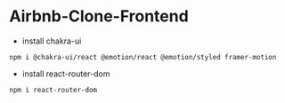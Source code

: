 # Airbnb-Clone-Frontend

- install chakra-ui

```
npm i @chakra-ui/react @emotion/react @emotion/styled framer-motion
```

- install react-router-dom

```
npm i react-router-dom
```
